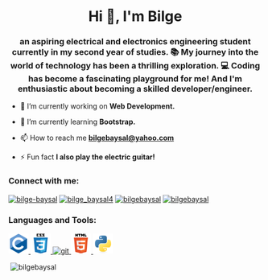 <h1 align="center">Hi 👋, I'm Bilge</h1>
<h3 align="center">an aspiring electrical and electronics engineering student currently in my second year of studies. 📚 My journey into the world of technology has been a thrilling exploration. 💻 Coding has become a fascinating playground for me! And I'm enthusiastic about becoming a skilled developer/engineer.</h3>

- 🔭 I’m currently working on **Web Development.**

- 🌱 I’m currently learning **Bootstrap.**

- 📫 How to reach me **bilgebaysal@yahoo.com**

- ⚡ Fun fact **I also play the electric guitar!**

<h3 align="left">Connect with me:</h3>
<p align="left">
<a href="https://linkedin.com/in/bilge-baysal" target="blank"><img align="center" src="https://raw.githubusercontent.com/rahuldkjain/github-profile-readme-generator/master/src/images/icons/Social/linked-in-alt.svg" alt="bilge-baysal" height="30" width="40" /></a>
<a href="https://instagram.com/bilge_baysal4" target="blank"><img align="center" src="https://raw.githubusercontent.com/rahuldkjain/github-profile-readme-generator/master/src/images/icons/Social/instagram.svg" alt="bilge_baysal4" height="30" width="40" /></a>
<a href="https://www.hackerrank.com/bilgebaysal" target="blank"><img align="center" src="https://raw.githubusercontent.com/rahuldkjain/github-profile-readme-generator/master/src/images/icons/Social/hackerrank.svg" alt="bilgebaysal" height="30" width="40" /></a>
<a href="https://www.leetcode.com/bilgebaysal" target="blank"><img align="center" src="https://raw.githubusercontent.com/rahuldkjain/github-profile-readme-generator/master/src/images/icons/Social/leet-code.svg" alt="bilgebaysal" height="30" width="40" /></a>
</p>

<h3 align="left">Languages and Tools:</h3>
<p align="left"> <a href="https://www.cprogramming.com/" target="_blank" rel="noreferrer"> <img src="https://raw.githubusercontent.com/devicons/devicon/master/icons/c/c-original.svg" alt="c" width="40" height="40"/> </a> <a href="https://www.w3schools.com/css/" target="_blank" rel="noreferrer"> <img src="https://raw.githubusercontent.com/devicons/devicon/master/icons/css3/css3-original-wordmark.svg" alt="css3" width="40" height="40"/> </a> <a href="https://git-scm.com/" target="_blank" rel="noreferrer"> <img src="https://www.vectorlogo.zone/logos/git-scm/git-scm-icon.svg" alt="git" width="40" height="40"/> </a> <a href="https://www.w3.org/html/" target="_blank" rel="noreferrer"> <img src="https://raw.githubusercontent.com/devicons/devicon/master/icons/html5/html5-original-wordmark.svg" alt="html5" width="40" height="40"/> </a> <a href="https://www.python.org" target="_blank" rel="noreferrer"> <img src="https://raw.githubusercontent.com/devicons/devicon/master/icons/python/python-original.svg" alt="python" width="40" height="40"/> </a> </p>

<p>&nbsp;<img align="center" src="https://github-readme-stats.vercel.app/api?username=bilgebaysal&show_icons=true&theme=tokyonight&title_color=b98dce&text_color=ffffff&bg_color=3a3636&locale=en" alt="bilgebaysal" /></p>
